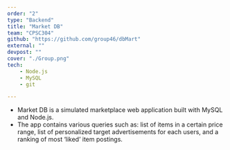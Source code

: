 ```yaml
---
order: "2"
type: "Backend"
title: "Market DB"
team: "CPSC304"
github: "https://github.com/group46/dbMart"
external: ""
devpost: ""
cover: "./Group.png"
tech:
    - Node.js
    - MySQL
    - git

---
```

* Market DB is a simulated marketplace web application built with MySQL and Node.js.
* The app contains various queries such as: list of items in a certain price range, list of personalized target advertisements for each users, and a ranking of most ‘liked’ item postings.
